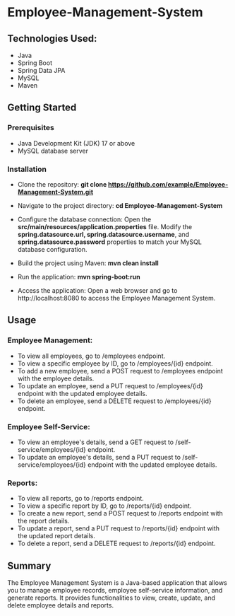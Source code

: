 # Employee-Management-System
## Technologies Used:
- Java
- Spring Boot
- Spring Data JPA
- MySQL
- Maven

## Getting Started
### Prerequisites
- Java Development Kit (JDK) 17 or above
- MySQL database server

### Installation
- Clone the repository:
**git clone https://github.com/example/Employee-Management-System.git**

- Navigate to the project directory:
**cd Employee-Management-System**

- Configure the database connection:
Open the **src/main/resources/application.properties** file.
Modify the **spring.datasource.url, spring.datasource.username**, and **spring.datasource.password** properties to match your MySQL database configuration.

- Build the project using Maven:
**mvn clean install**

- Run the application:
**mvn spring-boot:run**
  
- Access the application:
Open a web browser and go to http://localhost:8080 to access the Employee Management System.

## Usage
### Employee Management:
- To view all employees, go to /employees endpoint.
- To view a specific employee by ID, go to /employees/{id} endpoint.
- To add a new employee, send a POST request to /employees endpoint with the employee details.
- To update an employee, send a PUT request to /employees/{id} endpoint with the updated employee details.
- To delete an employee, send a DELETE request to /employees/{id} endpoint.

### Employee Self-Service:
- To view an employee's details, send a GET request to /self-service/employees/{id} endpoint.
- To update an employee's details, send a PUT request to /self-service/employees/{id} endpoint with the updated employee details.

### Reports:
- To view all reports, go to /reports endpoint.
- To view a specific report by ID, go to /reports/{id} endpoint.
- To create a new report, send a POST request to /reports endpoint with the report details.
- To update a report, send a PUT request to /reports/{id} endpoint with the updated report details.
- To delete a report, send a DELETE request to /reports/{id} endpoint.

## Summary
The Employee Management System is a Java-based application that allows you to manage employee records, employee self-service information, and generate reports. It provides functionalities to view, create, update, and delete employee details and reports.

